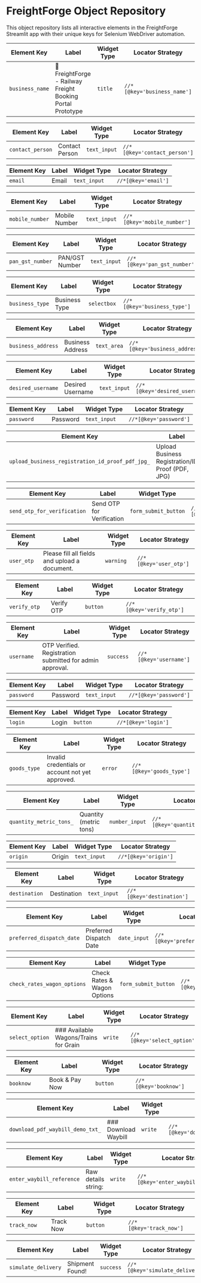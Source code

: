 # FreightForge Object Repository

This object repository lists all interactive elements in the FreightForge Streamlit app with their unique keys for Selenium WebDriver automation.

| Element Key | Label | Widget Type | Locator Strategy |
|-------------|-------|--------------|------------------|
| `business_name` | 🚞 FreightForge - Railway Freight Booking Portal Prototype | `title` | `//*[@key='business_name']` |

| Element Key | Label | Widget Type | Locator Strategy |
|-------------|-------|--------------|------------------|
| `contact_person` | Contact Person | `text_input` | `//*[@key='contact_person']` |

| Element Key | Label | Widget Type | Locator Strategy |
|-------------|-------|--------------|------------------|
| `email` | Email | `text_input` | `//*[@key='email']` |

| Element Key | Label | Widget Type | Locator Strategy |
|-------------|-------|--------------|------------------|
| `mobile_number` | Mobile Number | `text_input` | `//*[@key='mobile_number']` |

| Element Key | Label | Widget Type | Locator Strategy |
|-------------|-------|--------------|------------------|
| `pan_gst_number` | PAN/GST Number | `text_input` | `//*[@key='pan_gst_number']` |

| Element Key | Label | Widget Type | Locator Strategy |
|-------------|-------|--------------|------------------|
| `business_type` | Business Type | `selectbox` | `//*[@key='business_type']` |

| Element Key | Label | Widget Type | Locator Strategy |
|-------------|-------|--------------|------------------|
| `business_address` | Business Address | `text_area` | `//*[@key='business_address']` |

| Element Key | Label | Widget Type | Locator Strategy |
|-------------|-------|--------------|------------------|
| `desired_username` | Desired Username | `text_input` | `//*[@key='desired_username']` |

| Element Key | Label | Widget Type | Locator Strategy |
|-------------|-------|--------------|------------------|
| `password` | Password | `text_input` | `//*[@key='password']` |

| Element Key | Label | Widget Type | Locator Strategy |
|-------------|-------|--------------|------------------|
| `upload_business_registration_id_proof_pdf_jpg_` | Upload Business Registration/ID Proof (PDF, JPG) | `file_uploader` | `//*[@key='upload_business_registration_id_proof_pdf_jpg_']` |

| Element Key | Label | Widget Type | Locator Strategy |
|-------------|-------|--------------|------------------|
| `send_otp_for_verification` | Send OTP for Verification | `form_submit_button` | `//*[@key='send_otp_for_verification']` |

| Element Key | Label | Widget Type | Locator Strategy |
|-------------|-------|--------------|------------------|
| `user_otp` | Please fill all fields and upload a document. | `warning` | `//*[@key='user_otp']` |

| Element Key | Label | Widget Type | Locator Strategy |
|-------------|-------|--------------|------------------|
| `verify_otp` | Verify OTP | `button` | `//*[@key='verify_otp']` |

| Element Key | Label | Widget Type | Locator Strategy |
|-------------|-------|--------------|------------------|
| `username` | OTP Verified. Registration submitted for admin approval. | `success` | `//*[@key='username']` |

| Element Key | Label | Widget Type | Locator Strategy |
|-------------|-------|--------------|------------------|
| `password` | Password | `text_input` | `//*[@key='password']` |

| Element Key | Label | Widget Type | Locator Strategy |
|-------------|-------|--------------|------------------|
| `login` | Login | `button` | `//*[@key='login']` |

| Element Key | Label | Widget Type | Locator Strategy |
|-------------|-------|--------------|------------------|
| `goods_type` | Invalid credentials or account not yet approved. | `error` | `//*[@key='goods_type']` |

| Element Key | Label | Widget Type | Locator Strategy |
|-------------|-------|--------------|------------------|
| `quantity_metric_tons_` | Quantity (metric tons) | `number_input` | `//*[@key='quantity_metric_tons_']` |

| Element Key | Label | Widget Type | Locator Strategy |
|-------------|-------|--------------|------------------|
| `origin` | Origin | `text_input` | `//*[@key='origin']` |

| Element Key | Label | Widget Type | Locator Strategy |
|-------------|-------|--------------|------------------|
| `destination` | Destination | `text_input` | `//*[@key='destination']` |

| Element Key | Label | Widget Type | Locator Strategy |
|-------------|-------|--------------|------------------|
| `preferred_dispatch_date` | Preferred Dispatch Date | `date_input` | `//*[@key='preferred_dispatch_date']` |

| Element Key | Label | Widget Type | Locator Strategy |
|-------------|-------|--------------|------------------|
| `check_rates_wagon_options` | Check Rates & Wagon Options | `form_submit_button` | `//*[@key='check_rates_wagon_options']` |

| Element Key | Label | Widget Type | Locator Strategy |
|-------------|-------|--------------|------------------|
| `select_option` | ### Available Wagons/Trains for Grain | `write` | `//*[@key='select_option']` |

| Element Key | Label | Widget Type | Locator Strategy |
|-------------|-------|--------------|------------------|
| `booknow` | Book & Pay Now | `button` | `//*[@key='booknow']` |

| Element Key | Label | Widget Type | Locator Strategy |
|-------------|-------|--------------|------------------|
| `download_pdf_waybill_demo_txt_` | ### Download Waybill | `write` | `//*[@key='download_pdf_waybill_demo_txt_']` |

| Element Key | Label | Widget Type | Locator Strategy |
|-------------|-------|--------------|------------------|
| `enter_waybill_reference` | Raw details string: | `write` | `//*[@key='enter_waybill_reference']` |

| Element Key | Label | Widget Type | Locator Strategy |
|-------------|-------|--------------|------------------|
| `track_now` | Track Now | `button` | `//*[@key='track_now']` |

| Element Key | Label | Widget Type | Locator Strategy |
|-------------|-------|--------------|------------------|
| `simulate_delivery` | Shipment Found! | `success` | `//*[@key='simulate_delivery']` |

